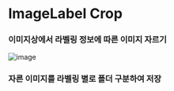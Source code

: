 # ImageLabel Crop

### 이미지상에서 라벨링 정보에 따른 이미지 자르기

![image](https://user-images.githubusercontent.com/55525614/178114486-5db0e35d-8717-4258-a662-62e3a1bf3101.png)

### 자른 이미지를 라벨링 별로 폴더 구분하여 저장
